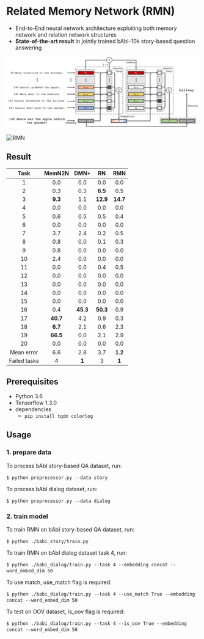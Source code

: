# Related Memory Network (RMN)
* End-to-End neural network architecture exploiting both memory network and relation network structures 
* **State-of-the-art result** in jointly trained bAbI-10k story-based question answering


<img src = "./figure/RMN.png" width="850">


![RMN](RMN.png)

## Result
|     Task     | MemN2N | DMN+ |  RN  |  **RMN** |
|:------------:|:------:|:----:|:----:|:----:|
|       1      |   0.0  |  0.0 |  0.0 |  0.0 |
|       2      |   0.3  |  0.3 |  **6.5** |  0.5 |
|       3      |   **9.3**  |  1.1 | **12.9** | **14.7** |
|       4      |   0.0  |  0.0 |  0.0 |  0.0 |
|       5      |   0.6  |  0.5 |  0.5 |  0.4 |
|       6      |   0.0  |  0.0 |  0.0 |  0.0 |
|       7      |   3.7  |  2.4 |  0.2 |  0.5 |
|       8      |   0.8  |  0.0 |  0.1 |  0.3 |
|       9      |   0.8  |  0.0 |  0.0 |  0.0 |
|      10      |   2.4  |  0.0 |  0.0 |  0.0 |
|      11      |   0.0  |  0.0 |  0.4 |  0.5 |
|      12      |   0.0  |  0.0 |  0.0 |  0.0 |
|      13      |   0.0  |  0.0 |  0.0 |  0.0 |
|      14      |   0.0  |  0.0 |  0.0 |  0.0 |
|      15      |   0.0  |  0.0 |  0.0 |  0.0 |
|      16      |   0.4  | **45.3** | **50.3** |  0.9 |
|      17      |  **40.7**  |  4.2 |  0.9 |  0.3 |
|      18      |   **6.7**  |  2.1 |  0.6 |  2.3 |
|      19      |  **66.5**  |  0.0 |  2.1 |  2.9 |
|      20      |   0.0  |  0.0 |  0.0 |  0.0 |
|  Mean error  |   6.6  |  2.8 |  3.7 |  **1.2** |
| Failed tasks |    4   |   **1**  |   3  |   **1**  |

## Prerequisites
* Python 3.6
* Tensorflow 1.3.0
* dependencies
  * `pip install tqdm colorlog`

## Usage

### 1. prepare data

To process bAbI story-based QA dataset, run:
```
$ python preprocessor.py --data story
```

To process bAbI dialog dataset, run:
```
$ python preprocessor.py --data dialog
```

### 2. train model

To train RMN on bAbI story-based QA dataset, run:
```
$ python ./babi_story/train.py  
```
To train RMN on bAbI dialog dataset task 4, run:
```
$ python ./babi_dialog/train.py --task 4 --embedding concat --word_embed_dim 50
```
To use match, use_match flag is required:
```
$ python ./babi_dialog/train.py --task 4 --use_match True --embedding concat --word_embed_dim 50
```
To test on OOV dataset, is_oov flag is required:
```
$ python ./babi_dialog/train.py --task 4 --is_oov True --embedding concat --word_embed_dim 50
```
